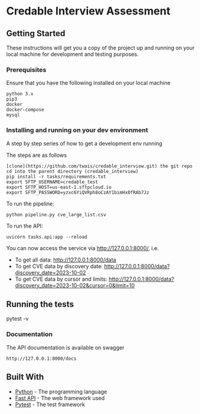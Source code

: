 # Credable Interview Assessment

## Getting Started 

These instructions will get you a copy of the project up and running on your local machine for development and testing purposes.
### Prerequisites
Ensure that you have the following installed on your local machine

```
python 3.x
pip3
docker
docker-compose
mysql
```

### Installing and running on your dev environment

A step by step series of how to get a development env running

The steps are as follows

```
[clone](https://github.com/twais/credable_interview.git) the git repo 
cd into the parent directory (credable_interview)
pip install -r tasks/requirements.txt
export SFTP_USERNAME=credable_test
export SFTP_HOST=us-east-1.sftpcloud.io
export SFTP_PASSWORD=yzxc6YiQVRph8oCzAY1bimHx0fRAb7Jz
```
To run the pipeline:
```
python pipeline.py cve_large_list.csv
```

To run the API:
```
uvicorn tasks.api:app --reload
```

You can now access the service via http://127.0.0.1:8000/, i.e.
- To get all data: http://127.0.0.1:8000/data
- To get CVE data by discovery date: http://127.0.0.1:8000/data?discovery_date=2023-10-02
- To get CVE data by cursor and limits: http://127.0.0.1:8000/data?discovery_date=2023-10-02&cursor=0&limit=10

## Running the tests

pytest -v

### Documentation

The API documentation is available on swagger
```
http://127.0.0.1:8000/docs
```

## Built With
* [Python](https://www.python.org/) - The programming language
* [Fast API](https://pypi.org/project/Flask/) - The web framework used
* [Pytest](https://docs.pytest.org/en/stable/) - The test framework
